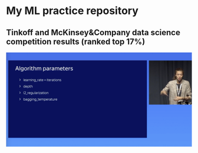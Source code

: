 # My ML practice repository
## Tinkoff and McKinsey&Company data science competition results (ranked top 17%)
<img src="comp_result.png">
